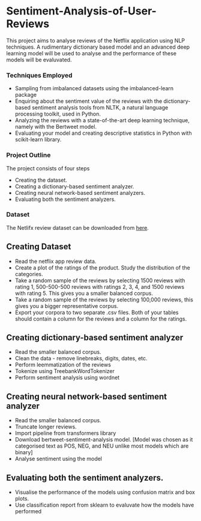 # Sentiment-Analysis-of-User-Reviews
This project aims to analyse reviews of the Netflix application using NLP techniques. A rudimentary dictionary based model and an advanced deep learning model will be used to analyse and the performance of these models will be evaluvated.

### Techniques Employed
   * Sampling from imbalanced datasets using the imbalanced-learn package
   * Enquiring about the sentiment value of the reviews with the dictionary-based sentiment analysis tools from NLTK, a natural language processing toolkit, used in Python.
   * Analyzing the reviews with a state-of-the-art deep learning technique, namely with the Bertweet model.
   * Evaluating your model and creating descriptive statistics in Python with scikit-learn library.
  
   
### Project Outline

The project consists of four steps
   * Creating the dataset.
   * Creating a dictionary-based sentiment analyzer.
   * Creating neural network-based sentiment analyzers.
   * Evaluating both the sentiment analyzers.
     
### Dataset

The Netlifx review dataset can be downloaded from [here](https://www.kaggle.com/datasets/ashishkumarak/netflix-reviews-playstore-daily-updated?resource=download).



## Creating Dataset
   * Read the netflix app review data.
   * Create a plot of the ratings of the product. Study the distribution of the categories.
   * Take a random sample of the reviews by selecting 1500 reviews with rating 1, 500-500-500 reviews with ratings 2, 3, 4, and 1500 reviews with rating 5. This gives you a smaller balanced corpus.
   * Take a random sample of the reviews by selecting 100,000 reviews, this gives you a bigger representative corpus.
   * Export your corpora to two separate .csv files. Both of your tables should contain a column for the reviews and a column for the ratings.

## Creating dictionary-based sentiment analyzer
   * Read the smaller balanced corpus.
   * Clean the data - remove linebreaks, digits, dates, etc.
   * Perform leemmatization of the reviews
   * Tokenize using TreebankWordTokenizer
   * Perform sentiment analysis using wordnet

## Creating neural network-based sentiment analyzer
   * Read the smaller balanced corpus.
   * Truncate longer reviews.
   * Import pipeline from transformers library
   * Download bertweet-sentiment-analysis model. [Model was chosen as it categorised text as POS, NEG, and NEU unlike most models which are binary]
   * Analyse sentiment using the model

## Evaluating both the sentiment analyzers.
   * Visualise the performance of the models using confusion matrix and box plots.
   * Use classification report from sklearn to evaluvate how the models have performed
